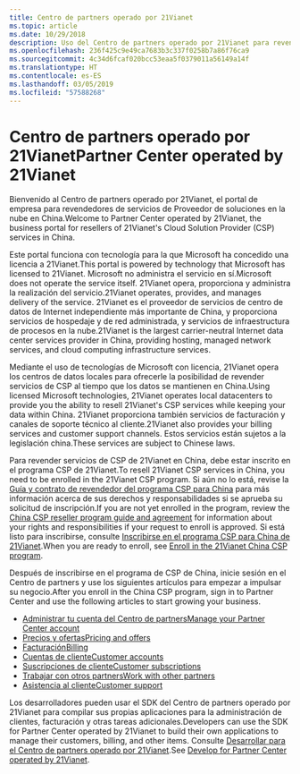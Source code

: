 ```yaml
---
title: Centro de partners operado por 21Vianet
ms.topic: article
ms.date: 10/29/2018
description: Uso del Centro de partners operado por 21Vianet para revender servicios de Proveedor de soluciones en la nube en China.
ms.openlocfilehash: 236f425c9e49ca7683b3c337f0258b7a86f76ca9
ms.sourcegitcommit: 4c34d6fcaf020bcc53eaa5f0379011a56149a14f
ms.translationtype: HT
ms.contentlocale: es-ES
ms.lasthandoff: 03/05/2019
ms.locfileid: "57588268"
---
```

# <a name="partner-center-operated-by-21vianet"></a><span data-ttu-id="f7a9d-103">Centro de partners operado por 21Vianet</span><span class="sxs-lookup"><span data-stu-id="f7a9d-103">Partner Center operated by 21Vianet</span></span>

<span data-ttu-id="f7a9d-104">Bienvenido al Centro de partners operado por 21Vianet, el portal de empresa para revendedores de servicios de Proveedor de soluciones en la nube en China.</span><span class="sxs-lookup"><span data-stu-id="f7a9d-104">Welcome to Partner Center operated by 21Vianet, the business portal for resellers of 21Vianet's Cloud Solution Provider (CSP) services in China.</span></span> 

<span data-ttu-id="f7a9d-105">Este portal funciona con tecnología para la que Microsoft ha concedido una licencia a 21Vianet.</span><span class="sxs-lookup"><span data-stu-id="f7a9d-105">This portal is powered by technology that Microsoft has licensed to 21Vianet.</span></span> <span data-ttu-id="f7a9d-106">Microsoft no administra el servicio en sí.</span><span class="sxs-lookup"><span data-stu-id="f7a9d-106">Microsoft does not operate the service itself.</span></span> <span data-ttu-id="f7a9d-107">21Vianet opera, proporciona y administra la realización del servicio.</span><span class="sxs-lookup"><span data-stu-id="f7a9d-107">21Vianet operates, provides, and manages delivery of the service.</span></span> <span data-ttu-id="f7a9d-108">21Vianet es el proveedor de servicios de centro de datos de Internet independiente más importante de China, y proporciona servicios de hospedaje y de red administrada, y servicios de infraestructura de procesos en la nube.</span><span class="sxs-lookup"><span data-stu-id="f7a9d-108">21Vianet is the largest carrier-neutral Internet data center services provider in China, providing hosting, managed network services, and cloud computing infrastructure services.</span></span> 

<span data-ttu-id="f7a9d-109">Mediante el uso de tecnologías de Microsoft con licencia, 21Vianet opera los centros de datos locales para ofrecerle la posibilidad de revender servicios de CSP al tiempo que los datos se mantienen en China.</span><span class="sxs-lookup"><span data-stu-id="f7a9d-109">Using licensed Microsoft technologies, 21Vianet operates local datacenters to provide you the ability to resell 21Vianet's CSP services while keeping your data within China.</span></span> <span data-ttu-id="f7a9d-110">21Vianet proporciona también servicios de facturación y canales de soporte técnico al cliente.</span><span class="sxs-lookup"><span data-stu-id="f7a9d-110">21Vianet also provides your billing services and customer support channels.</span></span> <span data-ttu-id="f7a9d-111">Estos servicios están sujetos a la legislación china.</span><span class="sxs-lookup"><span data-stu-id="f7a9d-111">These services are subject to Chinese laws.</span></span>

<span data-ttu-id="f7a9d-112">Para revender servicios de CSP de 21Vianet en China, debe estar inscrito en el programa CSP de 21Vianet.</span><span class="sxs-lookup"><span data-stu-id="f7a9d-112">To resell 21Vianet CSP services in China, you need to be enrolled in the 21Vianet CSP program.</span></span> <span data-ttu-id="f7a9d-113">Si aún no lo está, revise la [Guía y contrato de revendedor del programa CSP para China](csp-program-guide-and-agreements.md) para más información acerca de sus derechos y responsabilidades si se aprueba su solicitud de inscripción.</span><span class="sxs-lookup"><span data-stu-id="f7a9d-113">If you are not yet enrolled in the program, review the [China CSP reseller program guide and agreement](csp-program-guide-and-agreements.md) for information about your rights and responsibilities if your request to enroll is approved.</span></span> <span data-ttu-id="f7a9d-114">Si está listo para inscribirse, consulte [Inscribirse en el programa CSP para China de 21Vianet](enrolling-in-the-csp-program.md).</span><span class="sxs-lookup"><span data-stu-id="f7a9d-114">When you are ready to enroll, see [Enroll in the 21Vianet China CSP program](enrolling-in-the-csp-program.md).</span></span>

<span data-ttu-id="f7a9d-115">Después de inscribirse en el programa de CSP de China, inicie sesión en el Centro de partners y use los siguientes artículos para empezar a impulsar su negocio.</span><span class="sxs-lookup"><span data-stu-id="f7a9d-115">After you enroll in the China CSP program, sign in to Partner Center and use the following articles to start growing your business.</span></span>  
   
-   [<span data-ttu-id="f7a9d-116">Administrar tu cuenta del Centro de partners</span><span class="sxs-lookup"><span data-stu-id="f7a9d-116">Manage your Partner Center account</span></span>](partner-center-account-setup.md)
-   [<span data-ttu-id="f7a9d-117">Precios y ofertas</span><span class="sxs-lookup"><span data-stu-id="f7a9d-117">Pricing and offers</span></span>](see-offers-and-pricing.md)
-   [<span data-ttu-id="f7a9d-118">Facturación</span><span class="sxs-lookup"><span data-stu-id="f7a9d-118">Billing</span></span>](billing.md)
-   [<span data-ttu-id="f7a9d-119">Cuentas de cliente</span><span class="sxs-lookup"><span data-stu-id="f7a9d-119">Customer accounts</span></span>](customer-accounts.md)
-   [<span data-ttu-id="f7a9d-120">Suscripciones de cliente</span><span class="sxs-lookup"><span data-stu-id="f7a9d-120">Customer subscriptions</span></span>](customer-subscriptions.md)
-   [<span data-ttu-id="f7a9d-121">Trabajar con otros partners</span><span class="sxs-lookup"><span data-stu-id="f7a9d-121">Work with other partners</span></span>](work-with-other-partners.md)
-   [<span data-ttu-id="f7a9d-122">Asistencia al cliente</span><span class="sxs-lookup"><span data-stu-id="f7a9d-122">Customer support</span></span>](customer-support.md)

<span data-ttu-id="f7a9d-123">Los desarrolladores pueden usar el SDK del Centro de partners operado por 21Vianet para compilar sus propias aplicaciones para la administración de clientes, facturación y otras tareas adicionales.</span><span class="sxs-lookup"><span data-stu-id="f7a9d-123">Developers can use the SDK for Partner Center operated by 21Vianet to build their own applications to manage their customers, billing, and other items.</span></span> <span data-ttu-id="f7a9d-124">Consulte [Desarrollar para el Centro de partners operado por 21Vianet](develop-for-partner-center.md).</span><span class="sxs-lookup"><span data-stu-id="f7a9d-124">See [Develop for Partner Center operated by 21Vianet](develop-for-partner-center.md).</span></span>